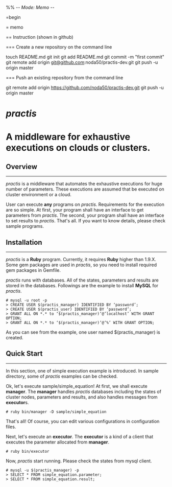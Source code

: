 %%  -*- Mode: Memo -*-

=begin

= memo

== Instruction (shown in github)

=== Create a new repository on the command line

touch README.md
git init
git add README.md
git commit -m "first commit"
git remote add origin git@github.com:noda50/practis-dev.git
git push -u origin master

=== Push an existing repository from the command line

git remote add origin https://github.com/noda50/practis-dev.git
git push -u origin master


# *practis* 
A middleware for exhaustive executions on clouds or clusters.
=====

## Overview
--------
*practis* is a middleware that automates the exhaustive executions for huge number of parameters. These executions are assumed that be executed on cluster environment or a cloud.

User can execute **any** programs on *practis*. Requirements for the execution are so simple. At first, your program shall have an interface to get parameters from *practis*. The second, your program shall have an interface to set results to *practis*. That's all. If you want to know details, please check sample programs.


## Installation
------------
*practis* is a **Ruby** program. Currently, it requires **Ruby** higher than 1.9.X. Some gem packages are used in *practis*, so you need to install required gem packages in Gemfile.

*practis* runs with databases. All of the states, parameters and results are stored in the databases. Followings are the example to install **MySQL** for *practis*.

	# mysql -u root -p
	> CREATE USER $(practis_manager) IDENTIFIED BY ‘password’;
	> CREATE USER $(practis_user) IDENTIFIED BY ‘password’;
	> GRANT ALL ON *.* to ‘$(practis_manager)’@’localhost’ WITH GRANT OPTION;
	> GRANT ALL ON *.* to ‘$(practis_manager)’@’%’ WITH GRANT OPTION;

As you can see from the example, one user named $(practis_manager) is created.


## Quick Start
------------
In this section, one of simple execution example is introduced. In sample directory, some of *practis* examples can be checked.

Ok, let's execute sample/simple_equation! At first, we shall execute **manager**. The **manager** handles *practis* databases including the states of cluster nodes, parameters and results, and also handles messages from **executor**s.

	# ruby bin/manager -D sample/simple_equation
	
That's all!
Of course, you can edit various configurations in configuration files.

Next, let's execute an **executor**. The **executor** is a kind of a client that executes the parameter allocated from **manager**.

	# ruby bin/executor
	
Now, *practis* start running. Please check the states from mysql client.

	# mysql -u $(practis_manager) -p
	> SELECT * FROM simple_equation.parameter;
	> SELECT * FROM simple_equation.result;
